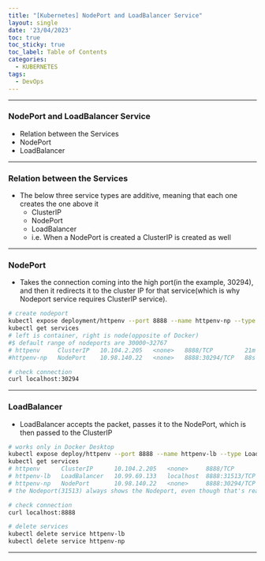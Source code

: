 ```yaml
---
title: "[Kubernetes] NodePort and LoadBalancer Service"
layout: single
date: '23/04/2023'
toc: true
toc_sticky: true
toc_label: Table of Contents
categories:
  - KUBERNETES
tags:
  - DevOps
---
```


---
### NodePort and LoadBalancer Service
* Relation between the Services
* NodePort
* LoadBalancer
---

### Relation between the Services
* The below three service types are additive, meaning that each one creates the one above it
  * ClusterIP
  * NodePort
  * LoadBalancer
  * i.e. When a NodePort is created a ClusterIP is created as well

---

### NodePort
* Takes the connection coming into the high port(in the example, 30294), and then it redirects it to the cluster IP for that service(which is why Nodeport service requires ClusterIP service).

```bash
# create nodeport
kubectl expose deployment/httpenv --port 8888 --name httpenv-np --type NodePort
kubectl get services
# left is container, right is node(opposite of Docker)
#$ default range of nodeports are 30000~32767
# httpenv     ClusterIP   10.104.2.205   <none>   8888/TCP         21m
#httpenv-np   NodePort    10.98.140.22   <none>   8888:30294/TCP   88s

# check connection
curl localhost:30294
```

---

### LoadBalancer
* LoadBalancer accepts the packet, passes it to the NodePort, which is then passed to the ClusterIP


```bash
# works only in Docker Desktop
kubectl expose deploy/httpenv --port 8888 --name httpenv-lb --type LoadBalancer
kubectl get services
# httpenv      ClusterIP      10.104.2.205   <none>     8888/TCP         21m
# httpenv-lb   LoadBalancer   10.99.69.133   localhost  8888:31513/TCP   18s
# httpenv-np   NodePort       10.98.140.22   <none>     8888:30294/TCP   12m
# the Nodeport(31513) always shows the Nodeport, even though that's really not the port the LoadBalancer is using on the localhost

# check connection
curl localhost:8888

# delete services
kubectl delete service httpenv-lb
kubectl delete service httpenv-np
```

---
